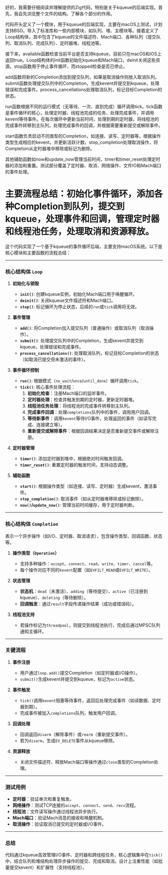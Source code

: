 好的，我需要仔细阅读并理解提供的Zig代码，特别是关于kqueue的后端实现。首先，我会先浏览整个文件的结构，了解各个部分的作用。

代码开头定义了一个模块，用于kqueue的后端实现，主要在macOS上测试，计划支持BSD。导入了标准库和一些内部模块，如队列、堆、主模块等。接着定义了Loop结构体，其中包含了kqueue的文件描述符、Mach端口、各种队列（提交队列、取消队列、完成队列）、定时器堆、线程池等。

接下来，available函数检查当前平台是否支持kqueue，目前只在macOS和iOS上返回true。Loop结构体的init函数初始化kqueue和Mach端口，deinit关闭这些资源。stop函数用于停止事件循环，而stopped检查是否已停止。

add函数将新的Completion添加到提交队列，如果是取消操作则放入取消队列。submit函数处理提交队列中的Completion，生成kevent并提交到kqueue，处理错误和完成事件。process_cancellations处理取消队列，标记目标Completion的状态。

run函数根据不同的运行模式（无等待、一次、直到完成）循环调用tick。tick函数是事件循环的核心，处理定时器、线程池完成的任务、处理完成事件，并调用kevent等待事件。在每次循环中更新当前时间，处理到期的定时器，将线程池的完成事件转移到主队列，处理完成事件的回调，并根据需要重新提交或解除事件。

start函数负责启动不同类型的Completion，如连接、读写、定时器等，根据操作类型生成相应的kevent，并更新活跃计数。stop_completion处理取消操作，将Completion从定时器堆中移除或标记为删除。

其他辅助函数如now和update_now管理当前时间，timer和timer_reset处理定时器的添加和重置。测试部分覆盖了定时器、取消、网络操作、文件IO和Mach端口的事件处理。

主要流程总结：初始化事件循环，添加各种Completion到队列，提交到kqueue，处理事件和回调，管理定时器和线程池任务，处理取消和资源释放。
================================================
这个代码实现了一个基于kqueue的事件循环后端，主要支持macOS系统。以下是核心模块和主要函数的流程总结：

---

### **核心结构体 `Loop`**
1. **初始化与销毁**
   - **`init()`**: 创建kqueue实例，初始化Mach端口用于唤醒循环。
   - **`deinit()`**: 关闭kqueue文件描述符和Mach端口。
   - **`stop()`**: 标记循环为停止状态，后续的`run`或`tick`调用将无效。

2. **事件管理**
   - **`add()`**: 将Completion加入提交队列（普通操作）或取消队列（取消操作）。
   - **`submit()`**: 处理提交队列中的Completion，生成kevent并提交到kqueue，处理错误和完成事件。
   - **`process_cancellations()`**: 处理取消队列，标记目标Completion的状态（如取消已提交但未激活的事件）。

3. **事件循环控制**
   - **`run()`**: 根据模式（`no_wait`/`once`/`until_done`）循环调用`tick`。
   - **`tick()`**: 核心事件处理流程：
     1. **初始化检查**：注册Mach端口的监听事件。
     2. **定时器处理**：检查并触发到期的定时器，更新定时器堆。
     3. **线程池任务处理**：将线程池的完成事件转移到主队列。
     4. **完成事件回调**：处理`completions`队列中的事件，调用用户回调。
     5. **等待新事件**：调用`kevent`等待I/O事件，处理返回的事件（如读写完成、连接建立等）。
     6. **重新提交或解除事件**：根据回调结果决定是否重新提交事件或解除注册。

4. **定时器管理**
   - **`timer()`**: 添加定时器到堆中，根据绝对时间触发回调。
   - **`timer_reset()`**: 重置定时器的触发时间，支持动态调整。

5. **辅助函数**
   - **`start()`**: 根据操作类型（如连接、读写、定时器）生成kevent，激活事件。
   - **`stop_completion()`**: 取消事件（如从定时器堆移除或标记删除）。
   - **`now()`/`update_now()`**: 管理当前时间缓存，用于定时器判断。

---

### **核心结构体 `Completion`**
表示一个异步操作（如I/O、定时器、取消请求），包含操作类型、回调函数、状态等。

1. **操作类型（`Operation`）**
   - 支持多种操作：`accept`、`connect`、`read`、`write`、`timer`、`cancel`等。
   - 每个操作对应不同的`kevent`配置（如`EVFILT_READ`或`EVFILT_WRITE`）。

2. **状态管理**
   - **状态机**：`dead`（未激活）、`adding`（等待提交）、`active`（已注册到kqueue）、`deleting`（等待删除）。
   - **回调触发**：通过`result`字段传递操作结果（成功或错误码）。

3. **线程池支持**
   - 若操作标记为`threadpool`，则提交到线程池执行，完成后通过MPSC队列通知主循环。

---

### **关键流程**
1. **事件注册**
   - 用户通过`loop.add()`提交Completion（如定时器或I/O操作）。
   - `submit()`生成kevent并提交到kqueue，标记为`active`状态。

2. **事件触发**
   - `tick()`调用`kevent`阻塞等待事件，返回后处理完成事件（如读数据、定时器到期）。
   - 完成事件被加入`completions`队列，触发用户回调。

3. **回调处理**
   - 回调返回`disarm`（解除事件）或`rearm`（重新提交事件）。
   - 若为`disarm`，生成`EV_DELETE`事件从kqueue移除。

4. **资源释放**
   - 关闭文件描述符、释放Mach端口等操作通过`close`类型的Completion处理。

---

### **测试用例**
- **定时器**：验证单次和重复触发。
- **网络操作**：测试TCP连接的`accept`、`connect`、`send`、`recv`流程。
- **线程池**：文件读写操作通过线程池异步执行。
- **Mach端口**：验证Mach消息的接收和唤醒机制。
- **取消操作**：验证取消已提交的定时器或I/O事件。

---

### **总结**
代码通过kqueue高效管理I/O事件、定时器和跨线程任务，核心逻辑集中在`tick()`中，结合队列和堆结构处理异步操作的提交、完成和取消。设计上注重性能（如批量提交kevent）和扩展性（支持线程池）。